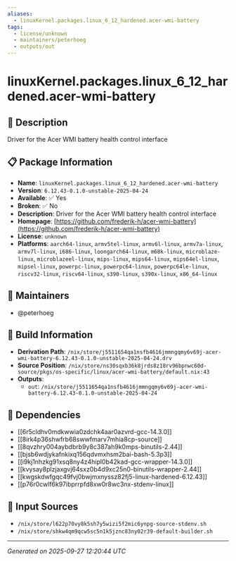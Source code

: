 ```yaml
---
aliases:
  - linuxKernel.packages.linux_6_12_hardened.acer-wmi-battery
tags:
  - license/unknown
  - maintainers/peterhoeg
  - outputs/out
---
```


# linuxKernel.packages.linux_6_12_hardened.acer-wmi-battery

## 📝 Description

Driver for the Acer WMI battery health control interface

## 📋 Package Information

- **Name**: `linuxKernel.packages.linux_6_12_hardened.acer-wmi-battery`
- **Version**: `6.12.43-0.1.0-unstable-2025-04-24`
- **Available**: ✅ Yes
- **Broken**: ✅ No
- **Description**: Driver for the Acer WMI battery health control interface
- **Homepage**: [https://github.com/frederik-h/acer-wmi-battery](https://github.com/frederik-h/acer-wmi-battery)
- **License**: `unknown`
- **Platforms**: `aarch64-linux`, `armv5tel-linux`, `armv6l-linux`, `armv7a-linux`, `armv7l-linux`, `i686-linux`, `loongarch64-linux`, `m68k-linux`, `microblaze-linux`, `microblazeel-linux`, `mips-linux`, `mips64-linux`, `mips64el-linux`, `mipsel-linux`, `powerpc-linux`, `powerpc64-linux`, `powerpc64le-linux`, `riscv32-linux`, `riscv64-linux`, `s390-linux`, `s390x-linux`, `x86_64-linux`
## 👥 Maintainers

- @peterhoeg


## 🔧 Build Information

- **Derivation Path**: `/nix/store/j5511654qa1nsfb4616jmmngqmy6v69j-acer-wmi-battery-6.12.43-0.1.0-unstable-2025-04-24.drv`
- **Source Position**: `/nix/store/ns30sqxb36k8jrds8z18rv96bpnwc60d-source/pkgs/os-specific/linux/acer-wmi-battery/default.nix:43`
- **Outputs**:
  - `out`:  `/nix/store/j5511654qa1nsfb4616jmmngqmy6v69j-acer-wmi-battery-6.12.43-0.1.0-unstable-2025-04-24`

## 🔗 Dependencies

- [[6r5cldhv0mdkwwia0zdchk4aar0azvrd-gcc-14.3.0]]
- [[8irk4p36shwfrb68swwfmarv7mhia8cp-source]]
- [[8qvzhry004aybdbrb9y8c387ah9k0mps-binutils-2.44]]
- [[bjsb6wdjykafnkixq156qdvmxhsm2bai-bash-5.3p3]]
- [[i9kj1nhzkg91xsq8ny4z4hipl0b42kad-gcc-wrapper-14.3.0]]
- [[kvysay8plzjaxgvj64sxz0b4d9xc25n0-binutils-wrapper-2.44]]
- [[kwgskdwfgqc49fvj0bwjmxnyssz82fj5-linux-hardened-6.12.43]]
- [[p76r0cwlf6k97ibprrpfd8xw0r8wc3nx-stdenv-linux]]

## 📁 Input Sources

- `/nix/store/l622p70vy8k5sh7y5wizi5f2mic6ynpg-source-stdenv.sh`
- `/nix/store/shkw4qm9qcw5sc5n1k5jznc83ny02r39-default-builder.sh`

---
*Generated on 2025-09-27 12:20:44 UTC*
